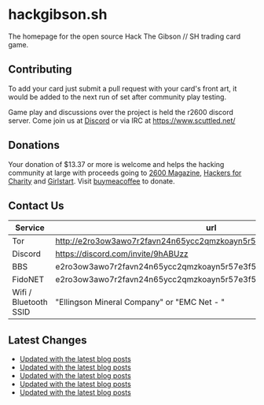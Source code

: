 # hackgibson.sh
The homepage for the open source Hack The Gibson // SH trading card game.


## Contributing

To add your card just submit a pull request with your card's front art, it would be added to the next run of set after community play testing.

Game play and discussions over the project is held the r2600 discord server. Come join us at [Discord](https://discord.com/invite/9hABUzz) or via IRC at https://www.scuttled.net/


## Donations

Your donation of $13.37 or more is welcome and helps the hacking community at large with proceeds going to [2600 Magazine](https://2600.com/), [Hackers for Charity](https://hackersforcharity.org) and [Girlstart](https://girlstart.org).  Visit [buymeacoffee](https://www.buymeacoffee.com/hackgibson.sh) to donate.


## Contact Us

Service | url
-|-
Tor | http://e2ro3ow3awo7r2favn24n65ycc2qmzkoayn5r57e3f56nvjwdcgg32ad.onion
Discord | https://discord.com/invite/9hABUzz
BBS | e2ro3ow3awo7r2favn24n65ycc2qmzkoayn5r57e3f56nvjwdcgg32ad.onion:23
FidoNET | e2ro3ow3awo7r2favn24n65ycc2qmzkoayn5r57e3f56nvjwdcgg32ad.onion:24554
Wifi / Bluetooth SSID | "Ellingson Mineral Company" or "EMC Net - <fidonet address>"

## Latest Changes
<!-- BLOG-POST-LIST:START -->
- [Updated with the latest blog posts](https://github.com/DFW2600/hackgibson.sh/commit/2d8bec06d48ebff38580b55763bc1949ea53c1b3)
- [Updated with the latest blog posts](https://github.com/DFW2600/hackgibson.sh/commit/723d11ade5ff28b6a3b0e1be6037f9c01600fdcb)
- [Updated with the latest blog posts](https://github.com/DFW2600/hackgibson.sh/commit/b31ec1cedceb2736ba1a9b4c7afdca9e0c47bb03)
- [Updated with the latest blog posts](https://github.com/DFW2600/hackgibson.sh/commit/1f41fb9b946a3a678bd001270821522df745dbd4)
- [Updated with the latest blog posts](https://github.com/DFW2600/hackgibson.sh/commit/dd5b8fcf7c196ec50208e445bff90c702b6b18ab)
<!-- BLOG-POST-LIST:END -->
